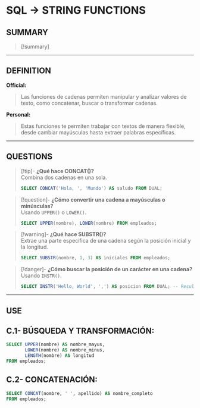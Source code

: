 # SQL -> STRING FUNCTIONS
## SUMMARY
> [!summary]
> 
- - - 

## DEFINITION

**Official:**  
> Las funciones de cadenas permiten manipular y analizar valores de texto, como concatenar, buscar o transformar cadenas.

**Personal:**  
> Estas funciones te permiten trabajar con textos de manera flexible, desde cambiar mayúsculas hasta extraer palabras específicas.

---

## QUESTIONS

>[!tip]- **¿Qué hace CONCAT()?**  
> Combina dos cadenas en una sola.  
> ```sql
> SELECT CONCAT('Hola, ', 'Mundo') AS saludo FROM DUAL;
> ```

>[!question]- **¿Cómo convertir una cadena a mayúsculas o minúsculas?**  
> Usando `UPPER()` o `LOWER()`.  
> ```sql
> SELECT UPPER(nombre), LOWER(nombre) FROM empleados;
> ```

>[!warning]- **¿Qué hace SUBSTR()?**  
> Extrae una parte específica de una cadena según la posición inicial y la longitud.  
> ```sql
> SELECT SUBSTR(nombre, 1, 3) AS iniciales FROM empleados;
> ```

>[!danger]- **¿Cómo buscar la posición de un carácter en una cadena?**  
> Usando `INSTR()`.  
> ```sql
> SELECT INSTR('Hello, World', ',') AS posicion FROM DUAL; -- Resultado: 6
> ```

---

## USE

## C.1- **BÚSQUEDA Y TRANSFORMACIÓN:**
```sql
SELECT UPPER(nombre) AS nombre_mayus, 
       LOWER(nombre) AS nombre_minus, 
       LENGTH(nombre) AS longitud 
FROM empleados;
```

## C.2- **CONCATENACIÓN:**

```sql
SELECT CONCAT(nombre, ' ', apellido) AS nombre_completo 
FROM empleados;
```

